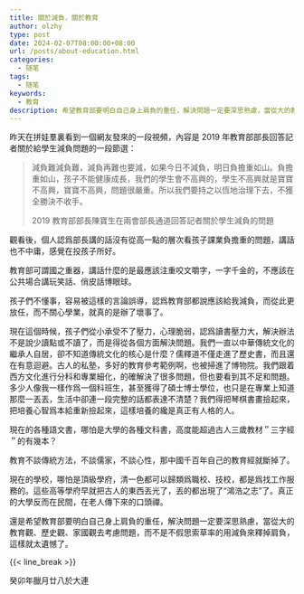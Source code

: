 ```yaml
---
title: 關於減負，關於教育
author: olzhy
type: post
date: 2024-02-07T08:00:00+08:00
url: /posts/about-education.html
categories:
  - 随笔
tags:
  - 随笔
keywords:
  - 教育
description: 希望教育部要明白自己身上肩負的重任，解決問題一定要深思熟慮，當從大的教育觀、歷史觀、家國觀去考慮問題，而不是不假思索草率的用減負來釋掉肩負，這樣就太遺憾了。
---
```


昨天在拼娃羣裏看到一個網友發來的一段視頻，內容是 2019 年教育部部長回答記者關於給學生減負問題的一段節選：

> 減負難減負難，減負再難也要減，如果今日不減負，明日負擔重如山。負擔重如山，孩子不能健康成長，我們的學生會不高興的，學生不高興就是寶寶不高興，寶寶不高興，問題很嚴重。所以我們要持之以恆地治理下去，不獲全勝決不收手。
>
> 2019 教育部部長陳寶生在兩會部長通道回答記者關於學生減負的問題

觀看後，個人認爲部長講的話沒有從高一點的層次看孩子課業負擔重的問題，講話也不中庸，感覺在投孩子所好。

教育部可謂國之重器，講話什麼的是最應該注重咬文嚼字，一字千金的，不應該在公共場合講玩笑話、俏皮話博眼球。

孩子們不懂事，容易被這樣的言論誤導，認爲教育部都說應該給我減負，而從此更放任，而不關心學業，就真的是辦了壞事了。

現在這個時候，孩子們從小承受不了壓力，心理脆弱，認爲讀書壓力大，解決辦法不是說少讀點或不讀了，而是得從各個方面解決問題。我們一直以中華傳統文化的繼承人自居，卻不知道傳統文化的核心是什麼？儒釋道不僅走進了歷史書，而且還在有意迴避。古人的私塾，多好的教育參考範例啊，也被掃進了博物院。我們跟着西方文化進行分科和專業細化，的確解決了很多問題，但也要看到其不足和問題。多少人像我一樣作爲一個科班生，甚至獲得了碩士博士學位，也只是在專業上知道那麼一丟丟，生活中卻連一段完整的話都表達不清楚？我們得把琴棋書畫撿起來，把培養心智爲本給重新撿起來，這樣培養的纔是真正有人格的人。

現在的各種語文書，哪怕是大學的各種文科書，高度能超過古人三歲教材＂三字經＂的有幾本？

教育不談傳統方法，不談儒家，不談心性，那中國千百年自己的教育經就斷掉了。

現在的學校，哪怕是頂級學府，清一色都可以歸類爲職校、技校，都是爲找工作服務的。這些高等學府早就把古人的東西丟光了，丟的都出現了“鴻浩之志”了。真正的大學反而在民間，在老人傳下來的口頭禪。

還是希望教育部要明白自己身上肩負的重任，解決問題一定要深思熟慮，當從大的教育觀、歷史觀、家國觀去考慮問題，而不是不假思索草率的用減負來釋掉肩負，這樣就太遺憾了。

{{< line_break >}}

癸卯年臘月廿八於大連
